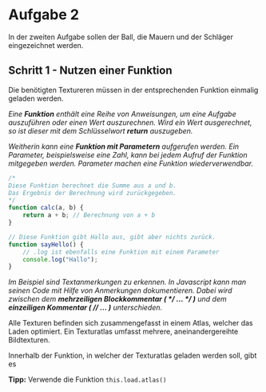# Aufgabe 2

In der zweiten Aufgabe sollen der Ball, die Mauern und der Schläger eingezeichnet werden.

## Schritt 1 - Nutzen einer Funktion

Die benötigten Textureren müssen in der entsprechenden Funktion einmalig geladen werden. 

*Eine **Funktion** enthält eine Reihe von Anweisungen, um eine Aufgabe auszuführen oder einen Wert auszurechnen. Wird ein Wert ausgerechnet, so ist dieser mit dem Schlüsselwort **return** auszugeben.*

*Weitherin kann eine **Funktion mit Parametern** aufgerufen werden. Ein Parameter, beispielsweise eine Zahl, kann bei jedem Aufruf der Funktion mitgegeben werden. Parameter machen eine Funktion wiederverwendbar.*

```javascript
/*
Diese Funktion berechnet die Summe aus a und b.
Das Ergebnis der Berechnung wird zurückgegeben.
*/
function calc(a, b) {
    return a + b; // Berechnung von a + b
}

// Diese Funktion gibt Hallo aus, gibt aber nichts zurück.
function sayHello() {
    // .log ist ebenfalls eine Funktion mit einem Parameter
    console.log("Hallo");
}
```

*Im Beispiel sind Textanmerkungen zu erkennen. In Javascript kann man seinen Code mit Hilfe von Anmerkungen dokumentieren. Dabei wird zwischen dem **mehrzeiligen Blockkommentar ( \*/ ... \*/ )** und dem **einzeiligen Kommentar ( // ... )** unterschieden.*

Alle Texturen befinden sich zusammengefasst in einem Atlas, welcher das Laden optimiert. Ein Texturatlas umfasst mehrere, aneinandergereihte Bildtexturen.

Innerhalb der Funktion, in welcher der Texturatlas geladen werden soll, gibt es 

**Tipp:** Verwende die Funktion `this.load.atlas()`